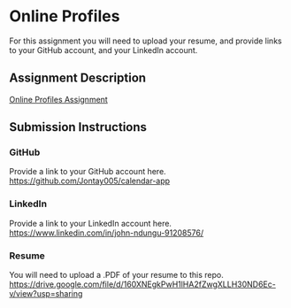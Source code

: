 # Online Profiles
For this assignment you will need to upload your resume, and provide links to your GitHub account, and your LinkedIn account.

## Assignment Description
[Online Profiles Assignment](https://education.launchcode.org/liftoff/assignments/online-profiles/)

## Submission Instructions

### GitHub
Provide a link to your GitHub account here.
https://github.com/Jontay005/calendar-app

### LinkedIn
Provide a link to your LinkedIn account here.
https://www.linkedin.com/in/john-ndungu-91208576/
### Resume
You will need to upload a .PDF of your resume to this repo.
https://drive.google.com/file/d/160XNEgkPwH1lHA2fZwgXLLH30ND6Ec-v/view?usp=sharing
